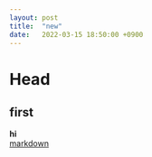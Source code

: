 ```yaml
---
layout: post
title:  "new"
date:   2022-03-15 18:50:00 +0900
---
```


# Head
## first

**hi**  
[markdown](https://namu.wiki/w/%EB%A7%88%ED%81%AC%EB%8B%A4%EC%9A%B4)